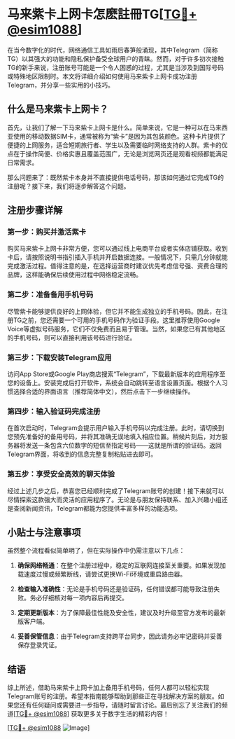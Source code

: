 # 马来紫卡上网卡怎麽註冊TG[[TG💪+ @esim1088](https://t.me/s/esim1088)]

在当今数字化的时代，网络通信工具如雨后春笋般涌现，其中Telegram（简称TG）以其强大的功能和隐私保护备受全球用户的青睐。然而，对于许多初次接触TG的新手来说，注册账号可能是一个令人困惑的过程，尤其是当涉及到国际号码或特殊地区限制时。本文将详细介绍如何使用马来紫卡上网卡成功注册Telegram，并分享一些实用的小技巧。

## 什么是马来紫卡上网卡？

首先，让我们了解一下马来紫卡上网卡是什么。简单来说，它是一种可以在马来西亚使用的移动数据SIM卡，通常被称为“紫卡”是因为其包装颜色。这种卡片提供了便捷的上网服务，适合短期旅行者、学生以及需要临时网络支持的人群。紫卡的优点在于操作简便、价格实惠且覆盖范围广，无论是浏览网页还是观看视频都能满足日常需求。

那么问题来了：既然紫卡本身并不直接提供电话号码，那该如何通过它完成TG的注册呢？接下来，我们将逐步解答这个问题。

## 注册步骤详解

### 第一步：购买并激活紫卡

购买马来紫卡上网卡非常方便，您可以通过线上电商平台或者实体店铺获取。收到卡后，请按照说明书指引插入手机并开启数据连接。一般情况下，只需几分钟就能完成激活过程。值得注意的是，在选择运营商时建议优先考虑信号强、资费合理的品牌，这样能确保后续使用过程中网络稳定流畅。

### 第二步：准备备用手机号码

尽管紫卡能够提供良好的上网体验，但它并不能生成独立的手机号码。因此，在注册TG之前，您还需要一个可用的手机号码作为验证手段。这里推荐使用Google Voice等虚拟号码服务，它们不仅免费而且易于管理。当然，如果您已有其他地区的手机号码，则可以直接利用该号码进行验证。

### 第三步：下载安装Telegram应用

访问App Store或Google Play商店搜索“Telegram”，下载最新版本的应用程序至您的设备上。安装完成后打开软件，系统会自动跳转至语言设置页面。根据个人习惯选择合适的界面语言（推荐简体中文），然后点击下一步继续操作。

### 第四步：输入验证码完成注册

在首次启动时，Telegram会提示用户输入手机号码以完成注册。此时，请切换到您预先准备好的备用号码，并将其准确无误地填入相应位置。稍候片刻后，对方服务器将发送一条包含六位数字的短信至指定号码——这就是所谓的验证码。返回Telegram界面，将收到的信息完整复制粘贴进去即可。

### 第五步：享受安全高效的聊天体验

经过上述几步之后，恭喜您已经顺利完成了Telegram账号的创建！接下来就可以尽情探索这款强大而灵活的应用程序了。无论是与朋友保持联系、加入兴趣小组还是查阅新闻资讯，Telegram都能为您提供丰富多样的功能选项。

## 小贴士与注意事项

虽然整个流程看似简单明了，但在实际操作中仍需注意以下几点：

1. **确保网络畅通**：在整个注册过程中，稳定的互联网连接至关重要。如果发现加载速度过慢或频繁断线，请尝试更换Wi-Fi环境或重启路由器。
   
2. **检查输入准确性**：无论是手机号码还是验证码，任何错误都可能导致注册失败。务必仔细核对每一项内容后再提交。

3. **定期更新版本**：为了保障最佳性能及安全性，建议及时升级至官方发布的最新版客户端。

4. **妥善保管信息**：由于Telegram支持跨平台同步，因此请务必牢记密码并妥善保存登录凭证。

## 结语

综上所述，借助马来紫卡上网卡加上备用手机号码，任何人都可以轻松实现Telegram账号的注册。希望本指南能够帮助到那些正在寻找解决方案的朋友。如果您还有任何疑问或需要进一步指导，请随时留言讨论。最后别忘了关注我们的频道[[TG💪+ @esim1088](https://t.me/s/esim1088)] 获取更多关于数字生活的精彩内容！

[[TG💪+ @esim1088](https://t.me/s/esim1088) ![Image](https://i.postimg.cc/4NQfJmqS/Snipaste-2025-05-13-00-14-12.png)]